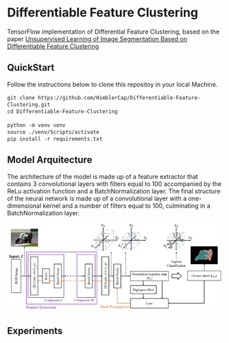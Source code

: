 # Differentiable Feature Clustering
TensorFlow implementation of Differential Feature Clustering, based on the paper [Unsupervised Learning of Image Segmentation
Based on Differentiable Feature Clustering](https://arxiv.org/abs/2007.09990)

## QuickStart 
Follow the instructions below to clone this repositoy in your local Machine.
```
git clone https://github.com/HimblerCap/Differentiable-Feature-Clustering.git
cd Differentiable-Feature-Clustering

python -m venv venv
source ./venv/Scripts/activate
pip install -r requirements.txt

```

## Model Arquitecture
The architecture of the model is made up of a feature extractor that contains 3 convolutional layers with filters equal to 100 accompanied by the ReLu activation function and a BatchNormalization layer. The final structure of the neural network is made up of a convolutional layer with a one-dimensional kernel and a number of filters equal to 100, culminating in a BatchNormalization layer.

![Model Arquitecture](https://github.com/HimblerCap/Differentiable-Feature-Clustering/blob/master/img/Model%20Arquitecture.png?raw=true)

## Experiments 

